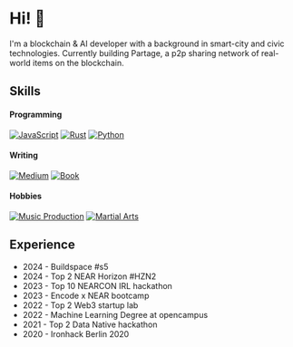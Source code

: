 # Hi! 👋 

I'm a blockchain & AI developer with a background in smart-city and civic technologies.
Currently building Partage, a p2p sharing network of real-world items on the blockchain.

## Skills

#### Programming
[![JavaScript](https://img.shields.io/badge/-JavaScript-000000?Color=white)](https://github.com/jcarbonnell)
[![Rust](https://img.shields.io/badge/-Rust-000000?Color=white)](https://github.com/jcarbonnell)
[![Python](https://img.shields.io/badge/-Python-000000?Color=white)](https://github.com/jcarbonnell)

#### Writing
[![Medium](https://img.shields.io/badge/-Medium-000000?Color=white)](https://juliencarbonnell.medium.com/)
[![Book](https://img.shields.io/badge/-Book_Author-000000?Color=white)](https://a.co/d/0Ox4saC)

#### Hobbies
[![Music Production](https://img.shields.io/badge/-Music_Production-000000?Color=white)](https://digitaloverdrive.bandcamp.com/)
[![Martial Arts](https://img.shields.io/badge/Martial_Arts-000000?Color=white)](https://github.com/jcarbonnell/jcarbonnell/blob/main/gokudo.jpeg)

## Experience

- 2024 - Buildspace #s5 
- 2024 - Top 2 NEAR Horizon #HZN2
- 2023 - Top 10 NEARCON IRL hackathon
- 2023 - Encode x NEAR bootcamp
- 2022 - Top 2 Web3 startup lab
- 2022 - Machine Learning Degree at opencampus
- 2021 - Top 2 Data Native hackathon
- 2020 - Ironhack Berlin 2020
